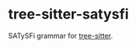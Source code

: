 # tree-sitter-satysfi

SATySFi grammar for [tree-sitter][tree-sitter].

[tree-sitter]: https://github.com/tree-sitter/tree-sitter
